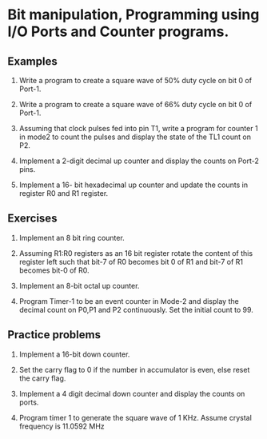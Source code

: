 # Bit manipulation, Programming using I/O Ports and Counter programs.

## Examples

1. Write a program to create a square wave of 50% duty cycle on bit 0 of Port-1.

2. Write a program to create a square wave of 66% duty cycle on bit 0 of Port-1.

3. Assuming that clock pulses fed into pin T1, write a program for counter 1 in mode2 to count the pulses and display the state of the TL1 count on P2.

4. Implement a 2-digit decimal up counter and display the counts on Port-2 pins.

5. Implement a 16- bit hexadecimal up counter and update the counts in register R0 and R1 register.

## Exercises

1. Implement an 8 bit ring counter.

2. Assuming R1:R0 registers as an 16 bit register rotate the content of this register left such that bit-7 of R0 becomes bit 0 of R1 and bit-7 of R1 becomes bit-0 of R0.

3. Implement an 8-bit octal up counter.

4. Program Timer-1 to be an event counter in Mode-2 and display the decimal count on P0,P1 and P2 continuously. Set the initial count to 99.

## Practice problems

1. Implement a 16-bit down counter.

2. Set the carry flag to 0 if the number in accumulator is even, else reset the carry flag.

3. Implement a 4 digit decimal down counter and display the counts on ports.

4. Program timer 1 to generate the square wave of 1 KHz. Assume crystal frequency is
11.0592 MHz
